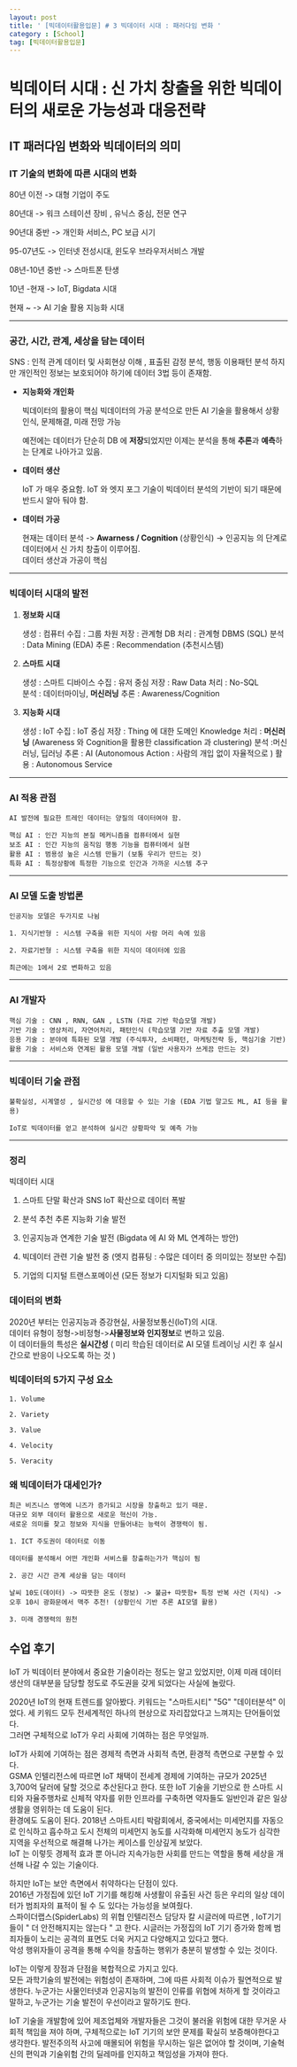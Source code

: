 ```yaml
---
layout: post
title: ' [빅데이터활용입문] # 3 빅데이터 시대 : 패러다임 변화 '
category : [School]
tag: [빅데이터활용입문]
---
```



# 빅데이터 시대 : 신 가치 창출을 위한 빅데이터의 새로운 가능성과 대응전략 

## IT 패러다임 변화와 빅데이터의 의미

### IT 기술의 변화에 따른 시대의 변화 

  80년 이전 -> 대형 기업이 주도 

  80년대 -> 워크 스테이션 장비 , 유닉스 중심, 전문 연구

  90년대 중반 -> 개인화 서비스, PC 보급 시기 

  95-07년도 -> 인터넷 전성시대, 윈도우 브라우저서비스 개발 

  08년-10년 중반 -> 스마트폰 탄생 

  10년  -현재 -> IoT, Bigdata 시대 

  현재 ~  -> AI 기술 활용 지능화 시대 

- - - 

### 공간, 시간, 관계, 세상을 담는 데이터 

  SNS : 인적 관계 데이터 및 사회현상 이해 , 표출된 감정 분석, 행동 이용패턴 분석 
  하지만 개인적인 정보는 보호되어야 하기에 데이터 3법 등이 존재함.


* **지능화와 개인화** 

  빅데이터의 활용이 핵심 
  빅데이터의 가공 분석으로 만든 AI 기술을 활용해서 상황 인식, 문제해결, 미래 전망 가능 

  예전에는 데이터가 단순히 DB 에 **저장**되었지만 이제는 분석을 통해 **추론**과 **예측**하는 단계로 나아가고 있음.  



* **데이터 생산**   
  
	IoT 가 매우 중요함. 
	IoT 와 엣지 포그 기술이 빅데이터 분석의 기반이 되기 때문에 반드시 알아 둬야 함.



* **데이터 가공**    
	
  현재는 데이터 분석 -> **Awarness / Cognition**  (상황인식) -> 인공지능 의 단계로 데이터에서 신 가치 창출이 이루어짐.  
  데이터 생산과 가공이 핵심  

- - - 

### 빅데이터 시대의 발전 

1. **정보화 시대**  

	생성 : 컴퓨터 
	수집 : 그룹 차원
	저장 : 관계형 DB
	처리 : 관계형 DBMS (SQL)
	분석 : Data Mining (EDA)
	추론 : Recommendation (추천시스템)

2. **스마트 시대** 

	생성 : 스마트 디바이스 
	수집 : 유저 중심
	저장 : Raw Data
	처리 : No-SQL 	
	분석 : 데이터마이닝, **머신러닝**
	추론 : Awareness/Cognition
	
3. **지능화 시대** 

	생성 : IoT
	수집 : IoT 중심
	저장 : Thing 에 대한 도메인 Knowledge
	처리 : **머신러닝** (Awareness 와 Cognition을 활용한 classification 과 clustering) 
	분석 :머신러닝, 딥러닝
	추론 : AI (Autonomous Action : 사람의 개입 없이 자율적으로 ) 
	활용 : Autonomous Service 

- - - 

### AI 적용 관점 

	AI 발전에 필요한 트레인 데이터는 양질의 데이터여야 함.
	
	핵심 AI : 인간 지능의 본질 메커니즘을 컴퓨터에서 실현 
	보조 AI : 인간 지능의 움직임 행동 기능을 컴퓨터에서 실현
	활용 AI : 범용성 높은 시스템 만들기 (보통 우리가 만드는 것) 
	특화 AI : 특정상황에 특정한 기능으로 인간과 가까운 시스템 추구 

- - - 

### AI 모델 도출 방법론 

	인공지능 모델은 두가지로 나뉨 
	
	1. 지식기반형 : 시스템 구축을 위한 지식이 사람 머리 속에 있음
	
	2. 자료기반형 : 시스템 구축을 위한 지식이 데이터에 있음 

	최근에는 1에서 2로 변화하고 있음 
 
- - - 


### AI 개발자 

	핵심 기술 : CNN , RNN, GAN , LSTN (자료 기반 학습모델 개발)
	기반 기술 : 영상처리, 자연어처리, 패턴인식 (학습모델 기반 자료 추출 모델 개발)
	응용 기술 : 분야에 특화된 모델 개발 (주식투자, 소비패턴, 마케팅전략 등, 핵심기술 기반)
	활용 기술 : 서비스와 연계된 활용 모델 개발 (일반 사용자가 쓰게끔 만드는 것)
	
- - - 

### 빅데이터 기술 관점 

	불확실성, 시계열성 , 실시간성 에 대응할 수 있는 기술 (EDA 기법 말고도 ML, AI 등을 활용) 

	IoT로 빅데이터를 얻고 분석하여 실시간 상황파악 및 예측 가능  
	
- - - 

### 정리 

   빅데이터 시대

1. 스마트 단말 확산과 SNS IoT 확산으로 데이터 폭발

2. 분석 추천 추론 지능화 기술 발전  

3. 인공지능과 연계한 기술 발전 (Bigdata 에 AI 와 ML 연계하는 방안)

4. 빅데이터 관련 기술 발전 중 (엣지 컴퓨팅 : 수많은 데이터 중 의미있는 정보만 수집) 

5. 기업의 디지털 트랜스포메이션 (모든 정보가 디지털화 되고 있음)

 

### 데이터의 변화 

  2020년 부터는 인공지능과 증강현실, 사물정보통신(IoT)의 시대.   
  데이터 유형이 정형->비정형->**사물정보와 인지정보**로 변하고 있음.            
  이 데이터들의 특성은 **실시간성** ( 미리 학습된 데이터로 AI 모델 트레이닝 시킨 후 실시간으로 반응이 나오도록 하는 것 ) 

### 빅데이터의 5가지 구성 요소 

	1. Volume 

	2. Variety

	3. Value 

	4. Velocity

	5. Veracity 



### 왜 빅데이터가 대세인가?

	최근 비즈니스 영역에 니즈가 증가되고 시장을 창출하고 있기 때문.  
	대규모 외부 데이터 활용으로 새로운 혁신이 가능.
	새로운 의미를 찾고 정보와 지식을 만들어내는 능력이 경쟁력이 됨.  	

	1. ICT 주도권이 데이터로 이동 
	
	데이터를 분석해서 어떤 개인화 서비스를 창출하는가가 핵심이 됨 

	2. 공간 시간 관계 세상을 담는 데이터
	
	날씨 10도(데이터) -> 따뜻한 온도 (정보) -> 불금+ 따뜻함+ 특정 반복 사건 (지식) -> 오후 10시 광화문에서 맥주 추천! (상황인식 기반 추론 AI모델 활용) 
	
	3. 미래 경쟁력의 원천 


## 수업 후기   

IoT 가 빅데이터 분야에서 중요한 기술이라는 정도는 알고 있었지만, 이제 미래 데이터 생산의 대부분을 담당할 정도로 주도권을 갖게 되었다는 사실에 놀랐다.   

2020년 IoT의 현재 트렌드를 알아봤다. 키워드는 "스마트시티" "5G" "데이터분석" 이었다. 세 키워드 모두 전세계적인 하나의 현상으로 자리잡았다고 느껴지는 단어들이었다.     
그러면 구체적으로 IoT가 우리 사회에 기여하는 점은 무엇일까.        

IoT가 사회에 기여하는 점은 경제적 측면과 사회적 측면, 환경적 측면으로 구분할 수 있다.         
GSMA 인텔리전스에 따르면 IoT 채택이 전세계 경제에 기여하는 규모가 2025년 3,700억 달러에 달할 것으로 추산된다고 한다. 
또한 IoT 기술을 기반으로 한 스마트 시티와 자율주행차로 신체적 약자를 위한 인프라를 구축하면 약자들도 일반인과 같은 일상생활을 영위하는 데 도움이 된다.     
환경에도 도움이 된다. 2018년 스마트시티 박람회에서, 중국에서는 미세먼지를 자동으로 인식하고 흡수하고 도시 전체의 미세먼지 농도를 시각화해 미세먼지 농도가 심각한 지역을 우선적으로 해결해 나가는 케이스를 인상깊게 보았다.     
IoT 는 이렇듯 경제적 효과 뿐 아니라 지속가능한 사회를 만드는 역할을 통해 세상을 개선해 나갈 수 있는 기술이다.        


하지만 IoT는 보안 측면에서 취약하다는 단점이 있다.     
2016년 가정집에 있던 IoT 기기를 해킹해 사생활이 유출된 사건 등은 우리의 일상 데이터가 범죄자의 표적이 될 수 도 있다는 가능성을 보여줬다.    
스파이더랩스(SpiderLabs) 의 위협 인텔리전스 담당자 칼 시글러에 따르면 , IoT기기들이 " 더 안전해지지는 않는다 " 고 한다. 시글러는 가정집의 IoT 기기 증가와 함께 범죄자들이 노리는 공격의 표면도 더욱 커지고 다양해지고 있다고 했다.    
악성 행위자들이 공격을 통해 수익을 창출하는 행위가 충분히 발생할 수 있는 것이다.     

IoT는 이렇게 장점과 단점을 복합적으로 가지고 있다.       
모든 과학기술의 발전에는 위험성이 존재하며, 그에 따른 사회적 이슈가 필연적으로 발생한다. 누군가는 사물인터넷과 인공지능의 발전이 인류를 위협에 처하게 할 것이라고 말하고, 누군가는 기술 발전이 우선이라고 말하기도 한다.    

IoT 기술을 개발함에 있어 제조업체와 개발자들은 그것이 불러올 위험에 대한 무거운 사회적 책임을 져야 하며, 구체적으로는 IoT 기기의 보안 문제를 확실히 보증해야한다고 생각한다. 발전주의적 사고에 매몰되어 위험을 무시하는 일은 없어야 할 것이며, 기술혁신의 편익과 기술위험 간의 딜레마를 인지하고 책임성을 가져야 한다.          

